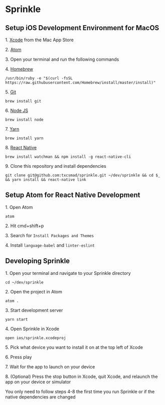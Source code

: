 # Sprinkle

## Setup iOS Development Environment for MacOS
1\. [Xcode](https://itunes.apple.com/us/app/xcode/id497799835?mt=12) from the Mac App Store

2\. [Atom](https://atom.io)

3\. Open your terminal and run the following commands

4\. [Homebrew](https://brew.sh)
```
/usr/bin/ruby -e "$(curl -fsSL https://raw.githubusercontent.com/Homebrew/install/master/install)"
```
5\. [Git](https://www.git-scm.com)
```
brew install git
```
6\. [Node JS](https://nodejs.org/en/)
```
brew install node
```
7\. [Yarn](https://yarnpkg.com/en/)
```
brew install yarn
```
8\. [React Native](https://facebook.github.io/react-native/)
```
brew install watchman && npm install -g react-native-cli
```
9\. Clone this repository and install dependencies
```
git clone git@github.com:txcsmad/sprinkle.git ~/dev/sprinkle && cd $_ && yarn install && react-native link
```

## Setup Atom for React Native Development
1\. Open Atom
```
atom
```
2\. Hit cmd+shift+p

3\. Search for `Install Packages and Themes`

4\. Install `language-babel` and `linter-eslint`

## Developing Sprinkle
1\. Open your terminal and navigate to your Sprinkle directory
```
cd ~/dev/sprinkle
```
2\. Open the project in Atom
```
atom .
```
3\. Start development server
```
yarn start
```
4\. Open Sprinkle in Xcode
```
open ios/sprinkle.xcodeproj
```
5\. Pick what device you want to install it on at the top left of Xcode

6\. Press play

7\. Wait for the app to launch on your device

8\. (Optional) Press the stop button in Xcode, quit Xcode, and relaunch the app on your device or simulator

You only need to follow steps 4-8 the first time you run Sprinkle or if the native dependencies are changed
